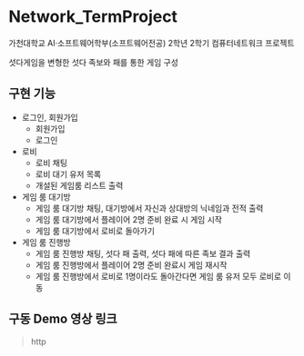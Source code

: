 # Network_TermProject
가천대학교 AI·소프트웨어학부(소프트웨어전공) 2학년 2학기 컴퓨터네트워크 프로젝트

섯다게임을 변형한 섯다 족보와 패를 통한 게임 구성


구현 기능
---
  + 로그인, 회원가입
    + 회원가입
    + 로그인
  + 로비
    + 로비 채팅
    + 로비 대기 유저 목록
    + 개설된 게임룸 리스트 출력
  + 게임 룸 대기방
    + 게임 룸 대기방 채팅, 대기방에서 자신과 상대방의 닉네임과 전적 출력
    + 게임 룸 대기방에서 플레이어 2명 준비 완료 시 게임 시작
    + 게임 룸 대기방에서 로비로 돌아가기
  + 게임 룸 진행방
    + 게임 룸 진행방 채팅, 섯다 패 출력, 섯다 패에 따른 족보 결과 출력
    + 게임 룸 진행방에서 플레이어 2명 준비 완료시 게임 재시작
    + 게임 룸 진행방에서 로비로 1명이라도 돌아간다면 게임 룸 유저 모두 로비로 이동

구동 Demo 영상 링크
---
  > http
